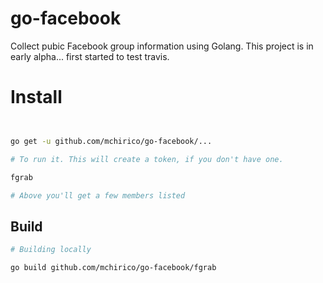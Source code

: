 # go-facebook
Collect pubic Facebook group information using Golang. This
project is in early alpha... first started to test travis.

# Install
```bash


go get -u github.com/mchirico/go-facebook/...

# To run it. This will create a token, if you don't have one.

fgrab

# Above you'll get a few members listed

```

## Build
```bash
# Building locally

go build github.com/mchirico/go-facebook/fgrab

```